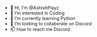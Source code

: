 - 👋 Hi, I’m @AshishPlayz
- 👀 I’m interested in Coding
- 🌱 I’m currently learning Python
- 💞️ I’m looking to collaborate on Discord
- 📫 How to reach me Discord

<!---
AshishPlayz/AshishPlayz is a ✨ special ✨ repository because its `README.md` (this file) appears on your GitHub profile.
You can click the Preview link to take a look at your changes.
--->
